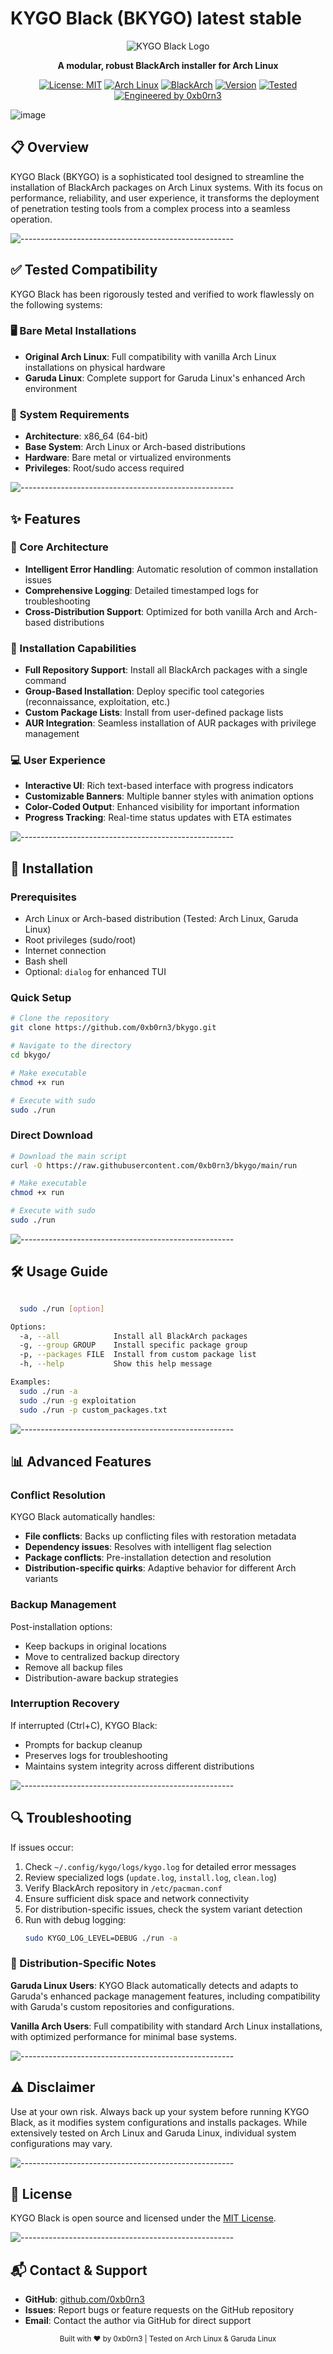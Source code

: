 # KYGO Black (BKYGO) latest stable

<div align="center">
  
![KYGO Black Logo](https://img.shields.io/badge/KYGO%20Black-BlackArch%20Installer-black?style=for-the-badge&logo=archlinux&logoColor=white)

**A modular, robust BlackArch installer for Arch Linux**

[![License: MIT](https://img.shields.io/badge/License-MIT-blue.svg)](https://opensource.org/licenses/MIT)
[![Arch Linux](https://img.shields.io/badge/Arch-Linux-1793D1?logo=arch-linux&logoColor=white)](https://archlinux.org/)
[![BlackArch](https://img.shields.io/badge/Black-Arch-6C7A89)](https://blackarch.org/)
[![Version](https://img.shields.io/badge/Version-0.0.3-success.svg)](https://github.com/0xb0rn3/bkygo)
[![Tested](https://img.shields.io/badge/Tested-Arch%20%7C%20Garuda-00D26A?style=flat-square&logo=linux)](https://github.com/0xb0rn3/bkygo)
[![Engineered by 0xb0rn3](https://img.shields.io/badge/Engineered%20by-0xb0rn3-orange)](https://github.com/0xb0rn3)

</div>

![image](https://github.com/user-attachments/assets/59cd8108-2779-41ea-a8c1-385fa38d6906)

## 📋 Overview

KYGO Black (BKYGO) is a sophisticated tool designed to streamline the installation of BlackArch packages on Arch Linux systems. With its focus on performance, reliability, and user experience, it transforms the deployment of penetration testing tools from a complex process into a seamless operation.

![-----------------------------------------------------](https://raw.githubusercontent.com/andreasbm/readme/master/assets/lines/colored.png)

## ✅ Tested Compatibility

KYGO Black has been rigorously tested and verified to work flawlessly on the following systems:

### 🖥️ **Bare Metal Installations**
- **Original Arch Linux**: Full compatibility with vanilla Arch Linux installations on physical hardware
- **Garuda Linux**: Complete support for Garuda Linux's enhanced Arch environment

### 🔧 **System Requirements**
- **Architecture**: x86_64 (64-bit)
- **Base System**: Arch Linux or Arch-based distributions
- **Hardware**: Bare metal or virtualized environments
- **Privileges**: Root/sudo access required

![-----------------------------------------------------](https://raw.githubusercontent.com/andreasbm/readme/master/assets/lines/colored.png)

## ✨ Features

### 🧩 Core Architecture
- **Intelligent Error Handling**: Automatic resolution of common installation issues 
- **Comprehensive Logging**: Detailed timestamped logs for troubleshooting
- **Cross-Distribution Support**: Optimized for both vanilla Arch and Arch-based distributions

### 🎯 Installation Capabilities

- **Full Repository Support**: Install all BlackArch packages with a single command
- **Group-Based Installation**: Deploy specific tool categories (reconnaissance, exploitation, etc.)
- **Custom Package Lists**: Install from user-defined package lists
- **AUR Integration**: Seamless installation of AUR packages with privilege management

### 💻 User Experience

- **Interactive UI**: Rich text-based interface with progress indicators
- **Customizable Banners**: Multiple banner styles with animation options
- **Color-Coded Output**: Enhanced visibility for important information
- **Progress Tracking**: Real-time status updates with ETA estimates

![-----------------------------------------------------](https://raw.githubusercontent.com/andreasbm/readme/master/assets/lines/colored.png)

## 🚀 Installation

### Prerequisites

- Arch Linux or Arch-based distribution (Tested: Arch Linux, Garuda Linux)
- Root privileges (sudo/root)
- Internet connection
- Bash shell
- Optional: `dialog` for enhanced TUI

### Quick Setup

```bash
# Clone the repository
git clone https://github.com/0xb0rn3/bkygo.git

# Navigate to the directory
cd bkygo/

# Make executable
chmod +x run

# Execute with sudo
sudo ./run
```

### Direct Download

```bash
# Download the main script
curl -O https://raw.githubusercontent.com/0xb0rn3/bkygo/main/run

# Make executable
chmod +x run

# Execute with sudo
sudo ./run
```

![-----------------------------------------------------](https://raw.githubusercontent.com/andreasbm/readme/master/assets/lines/colored.png)

## 🛠️ Usage Guide

```bash

  sudo ./run [option]

Options:
  -a, --all            Install all BlackArch packages
  -g, --group GROUP    Install specific package group
  -p, --packages FILE  Install from custom package list
  -h, --help           Show this help message

Examples:
  sudo ./run -a
  sudo ./run -g exploitation
  sudo ./run -p custom_packages.txt

```

![-----------------------------------------------------](https://raw.githubusercontent.com/andreasbm/readme/master/assets/lines/colored.png)

## 📊 Advanced Features

### Conflict Resolution

KYGO Black automatically handles:

- **File conflicts**: Backs up conflicting files with restoration metadata
- **Dependency issues**: Resolves with intelligent flag selection
- **Package conflicts**: Pre-installation detection and resolution
- **Distribution-specific quirks**: Adaptive behavior for different Arch variants

### Backup Management

Post-installation options:

- Keep backups in original locations
- Move to centralized backup directory
- Remove all backup files
- Distribution-aware backup strategies

### Interruption Recovery

If interrupted (Ctrl+C), KYGO Black:

- Prompts for backup cleanup
- Preserves logs for troubleshooting
- Maintains system integrity across different distributions

![-----------------------------------------------------](https://raw.githubusercontent.com/andreasbm/readme/master/assets/lines/colored.png)

## 🔍 Troubleshooting

If issues occur:

1. Check `~/.config/kygo/logs/kygo.log` for detailed error messages
2. Review specialized logs (`update.log`, `install.log`, `clean.log`)
3. Verify BlackArch repository in `/etc/pacman.conf`
4. Ensure sufficient disk space and network connectivity
5. For distribution-specific issues, check the system variant detection
6. Run with debug logging:
   ```bash
   sudo KYGO_LOG_LEVEL=DEBUG ./run -a
   ```

### 🐧 Distribution-Specific Notes

**Garuda Linux Users**: KYGO Black automatically detects and adapts to Garuda's enhanced package management features, including compatibility with Garuda's custom repositories and configurations.

**Vanilla Arch Users**: Full compatibility with standard Arch Linux installations, with optimized performance for minimal base systems.

![-----------------------------------------------------](https://raw.githubusercontent.com/andreasbm/readme/master/assets/lines/colored.png)

## ⚠️ Disclaimer

Use at your own risk. Always back up your system before running KYGO Black, as it modifies system configurations and installs packages. While extensively tested on Arch Linux and Garuda Linux, individual system configurations may vary.

![-----------------------------------------------------](https://raw.githubusercontent.com/andreasbm/readme/master/assets/lines/colored.png)

## 📜 License

KYGO Black is open source and licensed under the [MIT License](https://opensource.org/licenses/MIT).

![-----------------------------------------------------](https://raw.githubusercontent.com/andreasbm/readme/master/assets/lines/colored.png)

## 📬 Contact & Support

- **GitHub**: [github.com/0xb0rn3](https://github.com/0xb0rn3)
- **Issues**: Report bugs or feature requests on the GitHub repository
- **Email**: Contact the author via GitHub for direct support

<div align="center">
  <sub>Built with ❤️ by 0xb0rn3 | Tested on Arch Linux & Garuda Linux</sub>
</div>